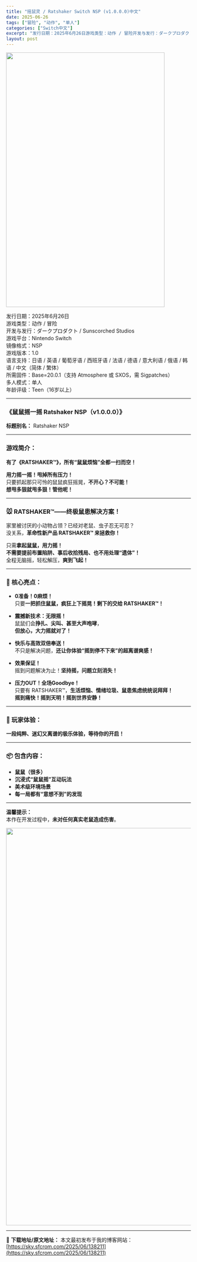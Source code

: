 ```yaml
---
title: "摇鼠灵 / Ratshaker Switch NSP (v1.0.0.0)中文"
date: 2025-06-26
tags: ["冒险", "动作", "单人"]
categories: ["Switch中文"]
excerpt: "发行日期：2025年6月26日游戏类型：动作 / 冒险开发与发行：ダークプロダクト / Sunscorched Studios游戏平台：Nintendo Switch镜像格式：NSP游戏版本：1.0语言支持：日语 / 英语 / 葡萄牙语 / 西班牙语 / 法语 / 德语 / 意大利语 / 俄语 / &hellip;"
layout: post
---
```


<img class="aligncenter size-full wp-image-138199" src="https://sky.sfcrom.com/wp-content/uploads/2025/06/2025062608372894.webp" alt="" width="432" height="692" />
<p data-start="19" data-end="288">发行日期：2025年6月26日<br data-start="34" data-end="37" />游戏类型：动作 / 冒险<br data-start="49" data-end="52" />开发与发行：ダークプロダクト / Sunscorched Studios<br data-start="88" data-end="91" />游戏平台：Nintendo Switch<br data-start="111" data-end="114" />镜像格式：NSP<br data-start="122" data-end="125" />游戏版本：1.0<br data-start="133" data-end="136" />语言支持：日语 / 英语 / 葡萄牙语 / 西班牙语 / 法语 / 德语 / 意大利语 / 俄语 / 韩语 / 中文（简体 / 繁体）<br data-start="203" data-end="206" />所需固件：Base=20.0.1（支持 Atmosphere 或 SXOS，需 Sigpatches）<br data-start="257" data-end="260" />多人模式：单人<br data-start="267" data-end="270" />年龄评级：Teen（16岁以上）</p>


<hr data-start="290" data-end="293" />

<h3 data-start="295" data-end="332">《鼠鼠摇一摇 Ratshaker NSP（v1.0.0.0）》</h3>
<p data-start="334" data-end="359"><strong data-start="334" data-end="343">标题别名：</strong> Ratshaker NSP</p>


<hr data-start="361" data-end="364" />

<h3 data-start="366" data-end="375">游戏简介：</h3>
<p data-start="377" data-end="411"><strong data-start="377" data-end="411">有了《RATSHAKER™》，所有“鼠鼠烦恼”全都一扫而空！</strong></p>
<p data-start="413" data-end="481"><strong data-start="413" data-end="430">用力摇一摇！甩掉所有压力！</strong><br data-start="430" data-end="433" />只要抓起那只可怜的鼠鼠疯狂摇晃，<strong data-start="449" data-end="461">不开心？不可能！</strong><br data-start="461" data-end="464" /><strong data-start="464" data-end="481">想甩多狠就甩多狠！管他呢！</strong></p>


<hr data-start="483" data-end="486" />

<h3 data-start="488" data-end="516">🐭 RATSHAKER™——终极鼠患解决方案！</h3>
<p data-start="518" data-end="577">家里被讨厌的小动物占领？已经对老鼠、虫子忍无可忍？<br data-start="543" data-end="546" />没关系，<strong data-start="550" data-end="577">革命性新产品 RATSHAKER™ 来拯救你！</strong></p>
<p data-start="579" data-end="651">只需<strong data-start="581" data-end="594">拿起鼠鼠，用力摇！</strong><br data-start="594" data-end="597" /><strong data-start="597" data-end="628">不需要提前布置陷阱、事后收拾残局、也不用处理“遗体”！</strong><br data-start="628" data-end="631" />全程无脑摇，轻松解压，<strong data-start="642" data-end="651">爽到飞起！</strong></p>


<hr data-start="653" data-end="656" />

<h3 data-start="658" data-end="670">🎯 核心亮点：</h3>
<ul data-start="672" data-end="969">
 	<li data-start="672" data-end="726">
<p data-start="674" data-end="726"><strong data-start="674" data-end="686">0准备！0麻烦！</strong><br data-start="686" data-end="689" />只要<strong data-start="691" data-end="726">一把抓住鼠鼠，疯狂上下摇晃！剩下的交给 RATSHAKER™！</strong></p>
</li>
 	<li data-start="728" data-end="786">
<p data-start="730" data-end="786"><strong data-start="730" data-end="744">震撼新技术：无限摇！</strong><br data-start="744" data-end="747" />鼠鼠们会<strong data-start="751" data-end="767">挣扎、尖叫、甚至大声咆哮</strong>，<br data-start="768" data-end="771" /><strong data-start="771" data-end="786">但放心，大力摇就对了！</strong></p>
</li>
 	<li data-start="788" data-end="839">
<p data-start="790" data-end="839"><strong data-start="790" data-end="804">快乐与高效双倍奉送！</strong><br data-start="804" data-end="807" />不只是解决问题，<strong data-start="815" data-end="839">还让你体验“摇到停不下来”的超离谱爽感！</strong></p>
</li>
 	<li data-start="841" data-end="879">
<p data-start="843" data-end="879"><strong data-start="843" data-end="852">效果保证！</strong><br data-start="852" data-end="855" />摇到问题解决为止！<strong data-start="864" data-end="879">坚持摇，问题立刻消失！</strong></p>
</li>
 	<li data-start="881" data-end="969">
<p data-start="883" data-end="969"><strong data-start="883" data-end="903">压力OUT！全场Goodbye！</strong><br data-start="903" data-end="906" />只要有 RATSHAKER™，<strong data-start="921" data-end="945">生活烦恼、情绪垃圾、鼠患焦虑统统说拜拜！</strong><br data-start="945" data-end="948" /><strong data-start="948" data-end="969">摇到痛快！摇到天明！摇到世界安静！</strong></p>
</li>
</ul>

<hr data-start="971" data-end="974" />

<h3 data-start="976" data-end="988">🌟 玩家体验：</h3>
<p data-start="990" data-end="1017"><strong data-start="990" data-end="1017">一段纯粹、迷幻又离谱的极乐体验，等待你的开启！</strong></p>


<hr data-start="1019" data-end="1022" />

<h3 data-start="1024" data-end="1036">📦 包含内容：</h3>
<ul>
 	<li data-start="1040" data-end="1050"><strong data-start="1040" data-end="1050">鼠鼠（很多）</strong></li>
 	<li data-start="1053" data-end="1069"><strong data-start="1053" data-end="1069">沉浸式“鼠鼠摇”互动玩法</strong></li>
 	<li data-start="1072" data-end="1083"><strong data-start="1072" data-end="1083">美术级环境场景</strong></li>
 	<li data-start="1086" data-end="1104"><strong data-start="1086" data-end="1104">每一局都有“意想不到”的发现</strong></li>
</ul>

<hr data-start="1106" data-end="1109" />
<p data-start="1111" data-end="1149"><strong data-start="1111" data-end="1120">温馨提示：</strong><br data-start="1120" data-end="1123" />本作在开发过程中，<strong data-start="1132" data-end="1148">未对任何真实老鼠造成伤害</strong>。</p>
<img class="aligncenter size-full wp-image-138191" src="https://sky.sfcrom.com/wp-content/uploads/2025/06/2025062608372550.webp" alt="" width="1920" height="1080" />

---
📖 **下载地址/原文地址：** 本文最初发布于我的博客网站：[https://sky.sfcrom.com/2025/06/138211](https://sky.sfcrom.com/2025/06/138211)
